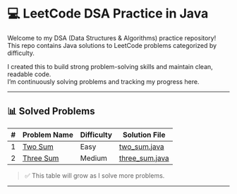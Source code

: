 # 💻 LeetCode DSA Practice in Java

Welcome to my DSA (Data Structures & Algorithms) practice repository!  
This repo contains Java solutions to LeetCode problems categorized by difficulty.

I created this to build strong problem-solving skills and maintain clean, readable code.  
I’m continuously solving problems and tracking my progress here.

---

## 📊 Solved Problems

| #  | Problem Name                           | Difficulty | Solution File                          |
|----|----------------------------------------|------------|----------------------------------------|
| 1  | [Two Sum](https://leetcode.com/problems/two-sum) | Easy       | [two_sum.java](Easy/two_sum.java)     |
| 2  | [Three Sum](https://leetcode.com/problems/3sum/) | Medium     | [three_sum.java](Medium/three_sum.java)
> ✅ This table will grow as I solve more problems.

---
